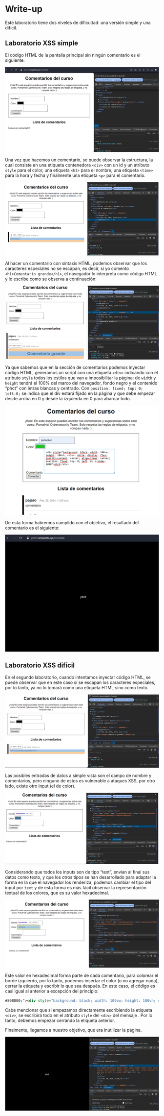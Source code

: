 # Write-up

Este laboratorio tiene dos niveles de dificultad: una versión simple y una difícil.

## Laboratorio XSS simple

El código HTML de la pantalla principal sin ningún comentario es el siguiente:

![](/docs/1.png)

Una vez que hacemos un comentario, se puede observar la estructura, la cual consiste en una etiqueta contenedora `<div>` con un id y un atributo `style` para el color, una etiqueta `<h3>` para el nombre, una etiqueta `<time>` para la hora y fecha y finalmente una etiqueta `<p>` para el comentario.

![](/docs/2.png)

Al hacer un comentario con sintaxis HTML, podemos observar que los caracteres especiales no se escapan, es decir, si yo comento `<h1>Comentario grande</h1>`, el navegador lo interpreta como código HTML y lo escribe como se observa a continuación:

![](/docs/3.png)

Ya que sabemos que en la sección de comentarios podemos inyectar código HTML, generamos un script con una etiqueta `<div>` indicando con el atributo `style` todos los estilos que van a imposibilitar la página: de `width` y `height` tendrá el 100% del marco del navegador, fondo negro y el contenido “phct” con letras blancas y centrado. Con `position: fixed; top: 0; left:0;` se indica que el div estará fijado en la página y que debe empezar desde arriba en 0 y desde la izquierda en 0 para abarcar todo.

![](/docs/4.png)

De esta forma habremos cumplido con el objetivo, el resultado del comentario es el siguiente:

![](/docs/5.png)

## Laboratorio XSS difícil
En el segundo laboratorio, cuando intentamos inyectar código HTML, se puede observar que en este caso sí se escapan los caracteres especiales, por lo tanto, ya no lo tomará como una etiqueta HTML sino como texto.

![](/docs/6.png)

Las posibles entradas de datos a simple vista son el campo de nombre y comentarios, pero ninguno de estos es vulnerable a ataques XSS, por otro lado, existe otro input (el de color).

![](/docs/7.png)

Considerando que todos los inputs son de tipo “text”, envían al final sus datos como texto, y que los otros tipos se han desarrollado para adaptar la forma en la que el navegador los renderiza, podemos cambiar el tipo del input por `text` y de esta forma es más fácil observar la representación textual de los colores, que es su valor hexadecimal.

![](/docs/8.png)

Este valor en hexadecimal forma parte de cada comentario, para colorear el borde izquierdo, por lo tanto, podemos insertar el color (o no agregar nada), cerrar la etiqueta y escribir lo que sea después. En este caso, el código es casi igual al anterior a excepción del principio:

```html
#808000;"><div style="background: black; width: 100vw; height: 100vh; color: white; display: flex; justify-content: center; align-items: center; position: fixed; top: 0; left: 0; z-index: 1000">phct</div>
```

Cabe mencionar que si empezamos directamente escribiendo la etiqueta `<div>`, se escribirá todo en el atributo `style` del `<div>` del mensaje . Por lo tanto, debemos empezar cerrando la etiqueta anterior.

Finalmente, llegamos a nuestro objetivo, que era inutilizar la página.

![](/docs/9.png)
